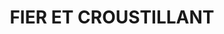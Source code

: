 ---
title: "FIER ET CROUSTILLANT"
url: /hauteville-sur-fier/fier-et-croustillant/
shop: Bäckerei
---